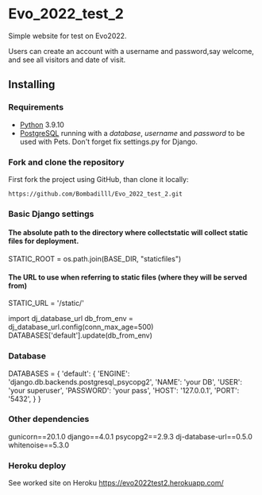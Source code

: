 # Evo_2022_test_2


Simple  website for test on Evo2022.

Users can create an account with a username and password,say welcome, and see all visitors and date of visit. 


## Installing

### Requirements

* [Python](https://python.org) 3.9.10 
* [PostgreSQL](https://www.postgresql.org) running with a _database_, _username_ and _password_ to be used with Pets.
Don't forget fix  settings.py for Django.

### Fork and clone the repository

First fork the project using GitHub, than clone it locally:

```console
https://github.com/Bombadilll/Evo_2022_test_2.git

```


### Basic Django settings

#### The absolute path to the directory where collectstatic will collect static files for deployment.
STATIC_ROOT = os.path.join(BASE_DIR, "staticfiles")

#### The URL to use when referring to static files (where they will be served from)
STATIC_URL = '/static/'

import dj_database_url
db_from_env = dj_database_url.config(conn_max_age=500)
DATABASES['default'].update(db_from_env)


### Database

DATABASES = {
    'default': {
        'ENGINE': 'django.db.backends.postgresql_psycopg2',
        'NAME': 'your DB',
        'USER': 'your superuser',
        'PASSWORD': 'your pass',
        'HOST': '127.0.0.1',
        'PORT': '5432',
    }
}




### Other dependencies

gunicorn==20.1.0
django==4.0.1
psycopg2==2.9.3
dj-database-url==0.5.0
whitenoise==5.3.0

### Heroku deploy
See worked site on  Heroku
https://evo2022test2.herokuapp.com/




